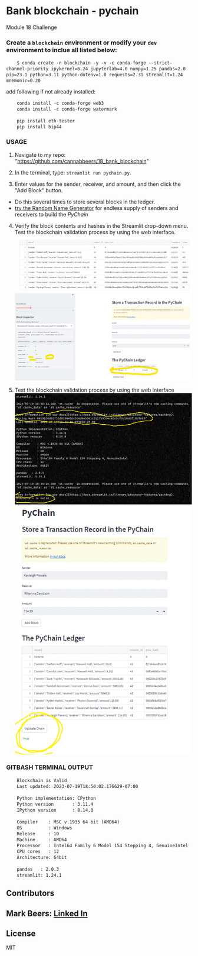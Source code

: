 # Bank blockchain - pychain
Module 18 Challenge

### Create a `blockchain` environment or modify your `dev` environment  to inclue all listed below:
        $ conda create -n blockchain -y -v -c conda-forge --strict-channel-priority ipykernel=6.24 jupyterlab=4.0 numpy=1.25 pandas=2.0 pip=23.1 python=3.11 python-dotenv=1.0 requests=2.31 streamlit=1.24 mnemonic=0.20

add following if not already installed: 

        conda install -c conda-forge web3
        conda install -c conda-forge watermark

        pip install eth-tester
        pip install bip44




### USAGE

1. Navigate to my repo: "https://github.com/cannabbeers/18_bank_blockchain" 

2. In the terminal, type: `streamlit run pychain.py`.

3. Enter values for the sender, receiver, and amount, and then click the "Add
Block" button.

+ Do this several times to store several blocks in the ledger.
+ [try the Random Name Generator](https://www.randomlists.com/random-names) for endless supply of senders and receivers to build the *PyChain*

4. Verify the block contents and hashes in the Streamlit drop-down menu.  Test the blockchain validation process by using the web interface.
   ![Full Ledger](/Images/full_ledger.gif)
   ![screenshot of the Streamlit application page -'Genesis Block'](/Images/genesis_block.gif)

5. Test the blockchain validation process by using the web interface
   ![screenshot of the Gitbash "Winning Hash" & "Blockchain is Valid"](/Images/gitbash_valid_and_win_hash.gif)
   ![screenshot of the Streamlit application page validation](/Images/validate_true.gif)

### GITBASH TERMINAL OUTPUT 

        Blockchain is Valid
        Last updated: 2023-07-19T18:50:02.176629-07:00
        
        Python implementation: CPython
        Python version       : 3.11.4
        IPython version      : 8.14.0
        
        Compiler    : MSC v.1935 64 bit (AMD64)
        OS          : Windows
        Release     : 10
        Machine     : AMD64
        Processor   : Intel64 Family 6 Model 154 Stepping 4, GenuineIntel
        CPU cores   : 12
        Architecture: 64bit
        
        pandas   : 2.0.3
        streamlit: 1.24.1

        
## Contributors

Mark Beers: 
[Linked In](https://www.linkedin.com/in/markwbeers/)
---

## License

MIT 

